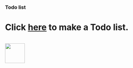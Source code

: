 ### Todo list

# Click [here](https://nathanshuai.github.io/todo-list/) to make a Todo list.

<br />

<img src="https://img.shields.io/badge/React-20232A?style=for-the-badge&logo=react&logoColor=61DAFB" height="65">
